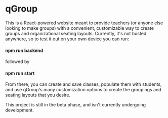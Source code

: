 # qGroup

This is a React-powered website meant to provide teachers (or anyone else looking to make groups) with a convenient, customizable way to create groups and organizational seating layouts. Currently, it's not hosted anywhere, so to test it out on your own device you can run:

#### npm run backend

followed by 

#### npm run start

From there, you can create and save classes, populate them with students, and use qGroup's many customization options to create the groupings and seating layouts that you desire. 

This project is still in the beta phase, and isn't currently undergoing development. 
